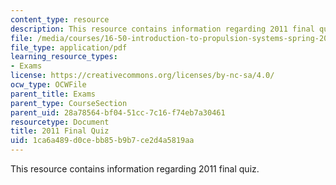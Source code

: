 ```yaml
---
content_type: resource
description: This resource contains information regarding 2011 final quiz.
file: /media/courses/16-50-introduction-to-propulsion-systems-spring-2012/1ca6a489d0cebb85b9b7ce2d4a5819aa_MIT16_50S12_final_quiz.pdf
file_type: application/pdf
learning_resource_types:
- Exams
license: https://creativecommons.org/licenses/by-nc-sa/4.0/
ocw_type: OCWFile
parent_title: Exams
parent_type: CourseSection
parent_uid: 28a78564-bf04-51cc-7c16-f74eb7a30461
resourcetype: Document
title: 2011 Final Quiz
uid: 1ca6a489-d0ce-bb85-b9b7-ce2d4a5819aa
---
```

This resource contains information regarding 2011 final quiz.